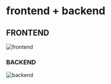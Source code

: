 # frontend + backend

## FRONTEND

![frontend](https://github.com/fckngawsm/react-sBoard)

### BACKEND

![backend](https://github.com/fckngawsm/nest-sBoard)
